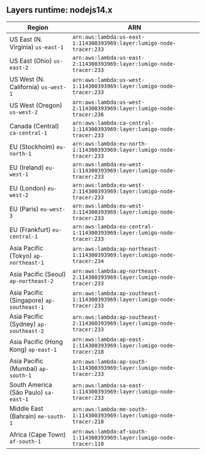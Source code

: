Layers runtime: nodejs14.x
----
| Region | ARN |
| --- | --- |
|US East (N. Virginia)  `us-east-1`|`arn:aws:lambda:us-east-1:114300393969:layer:lumigo-node-tracer:233`|
|US East (Ohio)  `us-east-2`|`arn:aws:lambda:us-east-2:114300393969:layer:lumigo-node-tracer:233`|
|US West (N. California)  `us-west-1`|`arn:aws:lambda:us-west-1:114300393969:layer:lumigo-node-tracer:233`|
|US West (Oregon)  `us-west-2`|`arn:aws:lambda:us-west-2:114300393969:layer:lumigo-node-tracer:236`|
|Canada (Central)  `ca-central-1`|`arn:aws:lambda:ca-central-1:114300393969:layer:lumigo-node-tracer:233`|
|EU (Stockholm)  `eu-north-1`|`arn:aws:lambda:eu-north-1:114300393969:layer:lumigo-node-tracer:233`|
|EU (Ireland)  `eu-west-1`|`arn:aws:lambda:eu-west-1:114300393969:layer:lumigo-node-tracer:233`|
|EU (London)  `eu-west-2`|`arn:aws:lambda:eu-west-2:114300393969:layer:lumigo-node-tracer:233`|
|EU (Paris)  `eu-west-3`|`arn:aws:lambda:eu-west-3:114300393969:layer:lumigo-node-tracer:233`|
|EU (Frankfurt)  `eu-central-1`|`arn:aws:lambda:eu-central-1:114300393969:layer:lumigo-node-tracer:233`|
|Asia Pacific (Tokyo)  `ap-northeast-1`|`arn:aws:lambda:ap-northeast-1:114300393969:layer:lumigo-node-tracer:234`|
|Asia Pacific (Seoul)  `ap-northeast-2`|`arn:aws:lambda:ap-northeast-2:114300393969:layer:lumigo-node-tracer:233`|
|Asia Pacific (Singapore)  `ap-southeast-1`|`arn:aws:lambda:ap-southeast-1:114300393969:layer:lumigo-node-tracer:233`|
|Asia Pacific (Sydney)  `ap-southeast-2`|`arn:aws:lambda:ap-southeast-2:114300393969:layer:lumigo-node-tracer:233`|
|Asia Pacific (Hong Kong)  `ap-east-1`|`arn:aws:lambda:ap-east-1:114300393969:layer:lumigo-node-tracer:218`|
|Asia Pacific (Mumbai)  `ap-south-1`|`arn:aws:lambda:ap-south-1:114300393969:layer:lumigo-node-tracer:233`|
|South America (São Paulo)  `sa-east-1`|`arn:aws:lambda:sa-east-1:114300393969:layer:lumigo-node-tracer:233`|
|Middle East (Bahrain)  `me-south-1`|`arn:aws:lambda:me-south-1:114300393969:layer:lumigo-node-tracer:218`|
|Africa (Cape Town)  `af-south-1`|`arn:aws:lambda:af-south-1:114300393969:layer:lumigo-node-tracer:110`|
